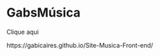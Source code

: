 <h1> GabsMúsica </h1>

<p>Clique aqui </p>
<p>https://gabicaires.github.io/Site-Musica-Front-end/</p>
